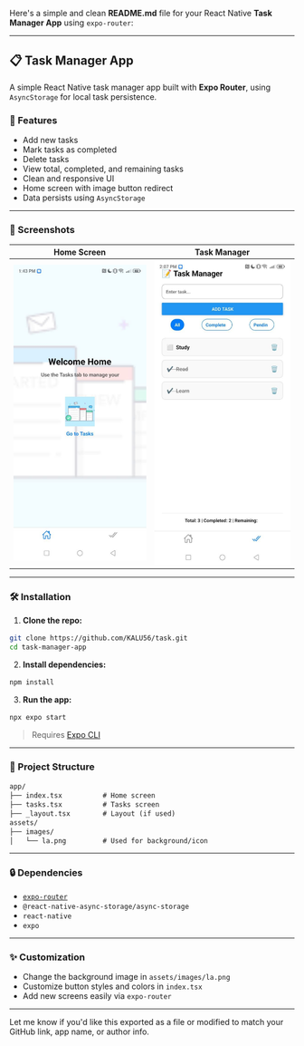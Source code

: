 Here's a simple and clean **README.md** file for your React Native **Task Manager App** using `expo-router`:

---

## 📋 Task Manager App

A simple React Native task manager app built with **Expo Router**, using `AsyncStorage` for local task persistence.

### 🧩 Features

*  Add new tasks
*  Mark tasks as completed
*  Delete tasks
*  View total, completed, and remaining tasks
* Clean and responsive UI
*  Home screen with image button redirect
*  Data persists using `AsyncStorage`

---

### 📸 Screenshots

| Home Screen                            | Task Manager                             |
| -------------------------------------- | ---------------------------------------- |
| ![Home](./task-manager-app/assets/images/tasks.jpg) | ![Tasks](./task-manager-app//assets//images/tss.jpg) |

---

### 🛠️ Installation

1. **Clone the repo:**

```bash
git clone https://github.com/KALU56/task.git
cd task-manager-app
```

2. **Install dependencies:**

```bash
npm install
```

3. **Run the app:**

```bash
npx expo start
```

> Requires [Expo CLI](https://docs.expo.dev/get-started/installation/)

---

### 📁 Project Structure

```
app/
├── index.tsx          # Home screen
├── tasks.tsx          # Tasks screen
├── _layout.tsx        # Layout (if used)
assets/
├── images/
│   └── la.png         # Used for background/icon

```

---

### 🔒 Dependencies

* [`expo-router`](https://expo.github.io/router/docs)
* `@react-native-async-storage/async-storage`
* `react-native`
* `expo`

---

### ✨ Customization

* Change the background image in `assets/images/la.png`
* Customize button styles and colors in `index.tsx`
* Add new screens easily via `expo-router`

---


Let me know if you'd like this exported as a file or modified to match your GitHub link, app name, or author info.
